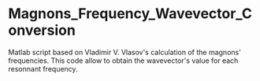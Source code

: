 # Magnons_Frequency_Wavevector_Conversion
Matlab script based on Vladimir V. Vlasov's calculation of the magnons' frequencies. This code allow to obtain the wavevector's value for each resonnant frequency.
